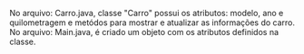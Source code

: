 No arquivo: Carro.java, classe "Carro" possui os atributos: modelo, ano e quilometragem e metódos para mostrar e atualizar as informações do carro.
No arquivo: Main.java, é criado um objeto com os atributos definidos na classe.
